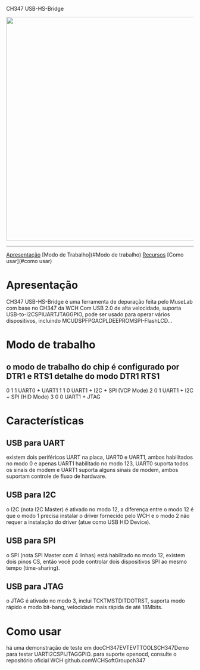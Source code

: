 CH347 USB-HS-Bridge

<p><img alt="" src="https://raw.githubusercontent.com/YTEC-info/CH347-Softwares/main/Datasheet%20%26%20Manual/USB-HS-Bridge/Ch347-1.jpg" style="float:center; height:600px; width:600px" /></p>

-----------
  [Apresentação](#Apresentação)
  [Modo de Trabalho](#Modo de trabalho)
  [Recursos](#Recursos)
  [Como usar](#como usar)


# Apresentação 
CH347 USB-HS-Bridge é uma ferramenta de depuração feita pelo MuseLab com base no CH347 da WCH Com USB 2.0 de alta velocidade, suporta USB-to-I2CSPIUARTJTAGGPIO, pode ser usado para operar vários dispositivos, incluindo MCUDSPFPGACPLDEEPROMSPI-FlashLCD...


# Modo de trabalho
o modo de trabalho do chip é configurado por DTR1 e RTS1
detalhe do modo DTR1 RTS1
------------------------
0     1     1    UART0 + UART1 
1     1     0    UART1 + I2C + SPI (VCP Mode) 
2     0     1    UART1 + I2C + SPI (HID Mode) 
3     0     0    UART1 + JTAG  

# Características
## USB para UART
existem dois periféricos UART na placa, UART0 e UART1, ambos habilitados no modo 0 e apenas UART1 habilitado no modo 123, UART0 suporta todos os sinais de modem e UART1 suporta alguns sinais de modem, ambos suportam controle de fluxo de hardware.


## USB para I2C
o I2C (nota I2C Master) é ativado no modo 12, a diferença entre o modo 12 é que o modo 1 precisa instalar o driver fornecido pelo WCH e o modo 2 não requer a instalação do driver (atue como USB HID Device).

## USB para SPI
o SPI (nota SPI Master com 4 linhas) está habilitado no modo 12, existem dois pinos CS, então você pode controlar dois dispositivos SPI ao mesmo tempo (time-sharing).

## USB para JTAG
o JTAG é ativado no modo 3, inclui TCKTMSTDITDOTRST, suporta modo rápido e modo bit-bang, velocidade mais rápida de até 18Mbits.

# Como usar
há uma demonstração de teste em docCH347EVTEVTTOOLSCH347Demo para testar UARTI2CSPIJTAGGPIO.
para suporte openocd, consulte o repositório oficial WCH github.comWCHSoftGroupch347
